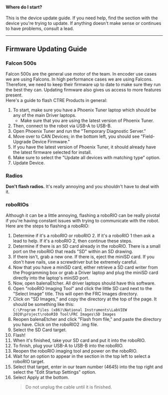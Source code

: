 #### Where do I start?
This is the device update guide. If you need help, find the section with the device you're trying to update. If anything doesn't make sense or continues to have problems, consult a lead.
___
## Firmware Updating Guide
### Falcon 500s
Falcon 500s are the general use motor of the team. In encoder use cases we are using Falcons. In high performance cases we are using Falcons. Therefore, we need to keep their firmware up to date to make sure they run the best they can. Updating firmware also gives us access to more features present.    
Here's a guide to flash CTRE Products in general:
1. To start, make sure you have a Phoenix Tuner laptop which should be any of the main Driver laptops.
   * Make sure that you are using the latest version of Phoenix Tuner.
2. Then, connect to the robot via USB-A to USB-B.
3. Open Phoenix Tuner and run the "Temporary Diagnostic Server."
4. Move over to CAN Devices; in the bottom left, you should see "Field-Upgrade Device Firmware."
5. If you have the latest version of Phoenix Tuner, it should already have the latest firmware selected for install.
6. Make sure to select the "Update all devices with matching type" option. 
7. Update Device.

### Radios
**Don't flash radios.** It's really annoying and you shouldn't have to deal with it.    

### roboRIOs
Although it can be a little annoying, flashing a roboRIO can be really pivotal if you're having constant issues with trying to communicate with the robot. Here are the steps to flashing a roboRIO:
1. Determine if it's a roboRIO or roboRIO 2. If it's a roboRIO 1 then ask a lead to help. If it's a roboRIO 2, then continue these steps.
2. Determine if there is an SD card already in the roboRIO. There is a small port on the roboRIO that reads "SD" within an SD drawing.
3. If there isn't, grab a new one. If there is, eject the miniSD card. If you don't have nails, use a screwdriver but be extremely careful.
4. Now that you have a miniSD card, either retrieve a SD card writer from the Programming box or grab a Driver laptop and plug the miniSD card directly into the laptop's miniSD port.
5. Now, open balenaEtcher. All driver laptops should have this software.
6. Open "roboRIO Imaging Tool" and click the little SD card next to the "Select Image" title. This will open the FRC Images directory.
7. Click on "SD Images," and copy the directory at the top of the page. It should be something like this:    
   ```C:\Program Files (x86)\National Instruments\LabVIEW 2020\project\roboRIO Tool\FRC Images\SD Images```
8. Reopen balenaEtcher and click "Flash from file," and paste the directory you have. Click on the roboRIO2 .img file.
9. Select the SD Card target.
10. Flash!
11. When it's finished, take your SD card and put it into the roboRIO.
12. To finish, plug your USB-A to USB-B into the roboRIO. 
13. Reopen the roboRIO imaging tool and power on the roboRIO.
14. Wait for an option to appear in the section in the top left to select a roboRIO target.
15. Select that target, enter in our team number (4645) into the top right and select the "Edit Startup Settings" option.
16. Select Apply at the bottom.    
    > Do not unplug the cable until it is finished.